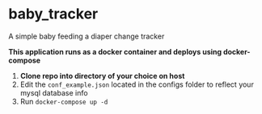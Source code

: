 # baby_tracker
A simple baby feeding a diaper change tracker

**This application runs as a docker container and deploys using docker-compose**

1) **Clone repo into directory of your choice on host**
1) Edit the ``conf_example.json`` located in the configs folder to reflect your mysql database info
1) Run ``docker-compose up -d``
